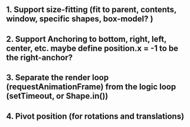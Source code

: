 ##
## 1. Support size-fitting (fit to parent, contents, window, specific shapes, box-model? )
## 2. Support Anchoring to bottom, right, left, center, etc. maybe define position.x = -1 to be the right-anchor?
## 3. Separate the render loop (requestAnimationFrame) from the logic loop (setTimeout, or Shape.in())
## 4. Pivot position (for rotations and translations)
